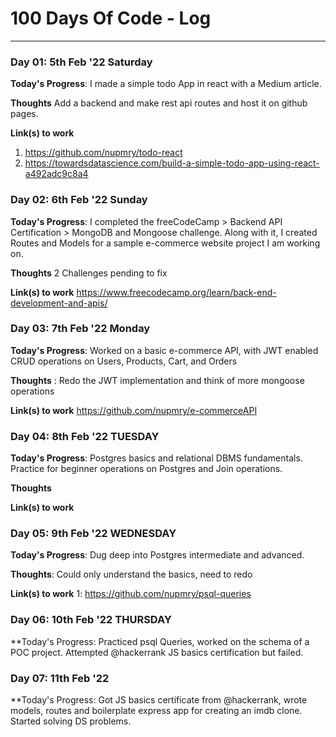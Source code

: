 # 100 Days Of Code - Log

<!-- ### Day 0: February 30, 2016 (Example 1)
##### (delete me or comment me out)

**Today's Progress**: Fixed CSS, worked on canvas functionality for the app.

**Thoughts:** I really struggled with CSS, but, overall, I feel like I am slowly getting better at it. Canvas is still new for me, but I managed to figure out some basic functionality.

**Link to work:** [Calculator App](http://www.example.com)

### Day 0: February 30, 2016 (Example 2)
##### (delete me or comment me out)

**Today's Progress**: Fixed CSS, worked on canvas functionality for the app.

**Thoughts**: I really struggled with CSS, but, overall, I feel like I am slowly getting better at it. Canvas is still new for me, but I managed to figure out some basic functionality.

**Link(s) to work**: [Calculator App](http://www.example.com)

 -->
<!-- ### Day 1: June 27, Monday

**Today's Progress**: I've gone through many exercises on FreeCodeCamp.

**Thoughts** I've recently started coding, and it's a great feeling when I finally solve an algorithm challenge after a lot of attempts and hours spent.

**Link(s) to work**
1. [Find the Longest Word in a String](https://www.freecodecamp.com/challenges/find-the-longest-word-in-a-string)
2. [Title Case a Sentence](https://www.freecodecamp.com/challenges/title-case-a-sentence) -->

----------------------------------------------------------------------------------------------------------------------------------------------------

### Day 01: 5th Feb '22 Saturday

**Today's Progress**: I made a simple todo App in react with a Medium article.

**Thoughts** Add a backend and make rest api routes and host it on github pages.

**Link(s) to work**
1. https://github.com/nupmry/todo-react
2. https://towardsdatascience.com/build-a-simple-todo-app-using-react-a492adc9c8a4

### Day 02: 6th Feb '22 Sunday

**Today's Progress**: I completed the freeCodeCamp > Backend API Certification > MongoDB and Mongoose challenge.
                      Along with it, I created Routes and Models for a sample e-commerce website project I am working on.

**Thoughts** 2 Challenges pending to fix

**Link(s) to work**
https://www.freecodecamp.org/learn/back-end-development-and-apis/

### Day 03: 7th Feb '22 Monday

**Today's Progress**: Worked on a basic e-commerce API, with JWT enabled CRUD operations on Users, Products, Cart, and Orders

**Thoughts** : Redo the JWT implementation and think of more mongoose operations

**Link(s) to work**
https://github.com/nupmry/e-commerceAPI

### Day 04: 8th Feb '22 TUESDAY

**Today's Progress**: Postgres basics and relational DBMS fundamentals. Practice for beginner operations on Postgres and Join operations.

**Thoughts** 

**Link(s) to work**

### Day 05: 9th Feb '22 WEDNESDAY

**Today's Progress**: Dug deep into Postgres intermediate and advanced.

**Thoughts**: Could only understand the basics, need to redo

**Link(s) to work**
1: https://github.com/nupmry/psql-queries

### Day 06: 10th Feb '22 THURSDAY
**Today's Progress: Practiced psql Queries, worked on the schema of a POC project. Attempted @hackerrank JS basics certification but failed.

### Day 07: 11th Feb '22
**Today's Progress: Got JS basics certificate from @hackerrank, wrote models, routes and boilerplate express app for creating an imdb clone. Started solving DS problems.
